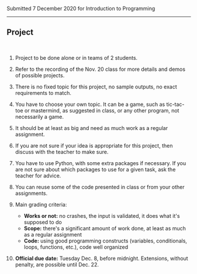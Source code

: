 Submitted 7 December 2020 for Introduction to Programming 
***
<h2>Project</h2>
<br>

1. Project to be done alone or in teams of 2 students.

2. Refer to the recording of the Nov. 20 class for more details and demos of possible projects.

3. There is no fixed topic for this project, no sample outputs, no exact requirements to match.

4. You have to choose your own topic. It can be a game, such as tic-tac-toe or mastermind, as suggested in class, or any other program, not necessarily a game.

5. It should be at least as big and need as much work as a regular assignment.

6. If you are not sure if your idea is appropriate for this project, then discuss with the teacher to make sure.

7. You have to use Python, with some extra packages if necessary. If you are not sure about which packages to use for a given task, ask the teacher for advice.

8. You can reuse some of the code presented in class or from your other assignments.

9. Main grading criteria:
    - **Works or not:** no crashes, the input is validated, it does what it's supposed to do
    - **Scope:** there's a significant amount of work done, at least as much as a regular assignment
    - **Code:** using good programming constructs (variables, conditionals, loops, functions, etc.), code well organized

10. **Official due date:** Tuesday Dec. 8, before midnight. 
Extensions, without penalty, are possible until Dec. 22. 